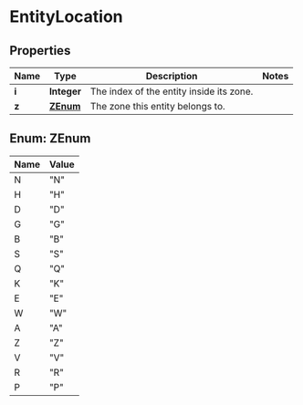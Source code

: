 
# EntityLocation

## Properties
Name | Type | Description | Notes
------------ | ------------- | ------------- | -------------
**i** | **Integer** | The index of the entity inside its zone.  | 
**z** | [**ZEnum**](#ZEnum) | The zone this entity belongs to.  | 


<a name="ZEnum"></a>
## Enum: ZEnum
Name | Value
---- | -----
N | &quot;N&quot;
H | &quot;H&quot;
D | &quot;D&quot;
G | &quot;G&quot;
B | &quot;B&quot;
S | &quot;S&quot;
Q | &quot;Q&quot;
K | &quot;K&quot;
E | &quot;E&quot;
W | &quot;W&quot;
A | &quot;A&quot;
Z | &quot;Z&quot;
V | &quot;V&quot;
R | &quot;R&quot;
P | &quot;P&quot;



